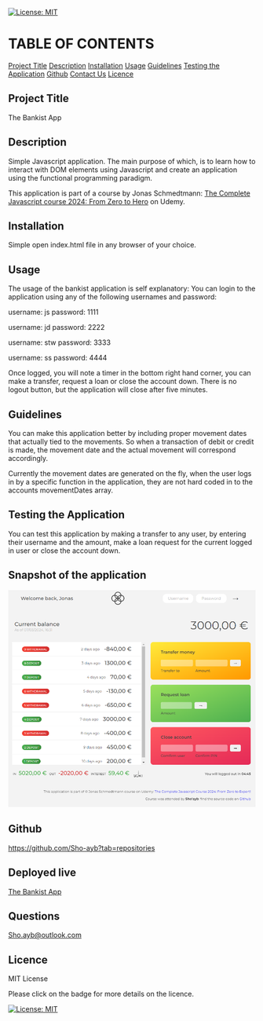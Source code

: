 [![License: MIT](https://img.shields.io/badge/License-MIT-yellow.svg)](https://opensource.org/licenses/MIT)

# TABLE OF CONTENTS

[Project Title](#project-title)
[Description](#description)
[Installation](#installation)
[Usage](#usage)
[Guidelines](#guidelines)
[Testing the Application](#testing-the-application)
[Github](#github)
[Contact Us](#contact-us)
[Licence](#licence)

## Project Title

The Bankist App

## Description

Simple Javascript application. The main purpose of which, is to learn how to interact with DOM elements using Javascript and create an application using the functional programming paradigm. 

This application is part of a course by Jonas Schmedtmann: [The Complete Javascript course 2024: From Zero to Hero](https://www.udemy.com/course/the-complete-javascript-course/) on Udemy. 




## Installation

Simple open index.html file in any browser of your choice.

## Usage

The usage of the bankist application is self explanatory: You can login to the application using any of the following usernames and password:

username: js
password: 1111

username: jd
password: 2222

username: stw
password: 3333

username: ss
password: 4444

Once logged, you will note a timer in the bottom right hand corner, you can make a transfer, request a loan or close the account down. There is no logout button, but the application will close after five minutes.

## Guidelines

You can make this application better by including proper movement dates that actually tied to the movements. So when a transaction of debit or credit is made, the movement date and the actual movement will correspond accordingly.

Currently the movement dates are generated on the fly, when the user logs in by a specific function in the application, they are not hard coded in to the accounts movementDates array.

## Testing the Application

You can test this application by making a transfer to any user, by entering their username and the amount, make a loan request for the current logged in user or close the account down.

## Snapshot of the application

![The Bankist App](./images/the-bankist-app-image.PNG)

## Github

https://github.com/Sho-ayb?tab=repositories

## Deployed live

[The Bankist App](https://sho-ayb.github.io/the-bankist-app/)

## Questions

Sho.ayb@outlook.com

## Licence

MIT License

Please click on the badge for more details on the licence.

[![License: MIT](https://img.shields.io/badge/License-MIT-yellow.svg)](https://opensource.org/licenses/MIT)
